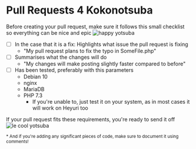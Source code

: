 # Pull Requests 4 Kokonotsuba

Before creating your pull request, make sure it follows this small checklist so everything can be nice and epic ![happy yotsuba](https://static.heyuri.net/koko/image/emote/emo-yotsuba-biggrin.gif)

- [ ] In the case that it is a fix: Highlights what issue the pull request is fixing
  - "My pull request plans to fix the typo in SomeFile.php"
- [ ] Summarises what the changes will do
  - "My changes will make posting slightly faster compared to before"
- [ ] Has been tested, preferably with this parameters
  - Debian 10
  - nginx
  - MariaDB
  - PHP 7.3
    - If you're unable to, just test it on your system, as in most cases it will work on Heyuri too 

If your pull request fits these requirements, you're ready to send it off![le cool yotsuba](https://static.heyuri.net/koko/image/emote/emo-yotsuba-cool.gif)

<sub> * And if you're adding any significant pieces of code, make sure to document it using comments!</sub>
